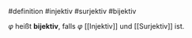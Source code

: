 #definition #injektiv #surjektiv #bijektiv 

$\varphi$ heißt **bijektiv**, falls $\varphi$ [[Injektiv]] und [[Surjektiv]] ist.